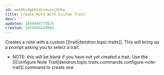 ```yaml
---
id: wwh6hv4gb0idvrmuzxjbhhe
title: Create Note With Custom Trait
desc: ''
updated: 1659494773525
created: 1659494419904
---
```


Creates a note with a custom [[trait|dendron.topic.traits]]. This will bring up a prompt asking you to select a trait.

- NOTE: this will be blank if you have not yet created a trait. Use the [[Configure Note Trait|dendron.topic.traits.commands.configure-note-trait]] command to create one

